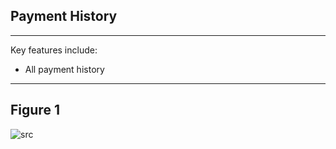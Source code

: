 ## Payment History
---
Key features  include:

- All payment history

---

## Figure 1
 
 ![src](/assets/dashkit/payment-history.jpeg)

